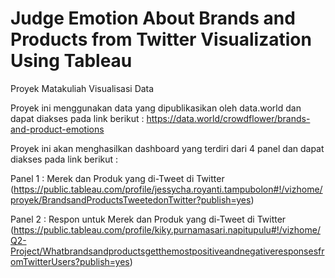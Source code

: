# Judge Emotion About Brands and Products from Twitter Visualization Using Tableau

Proyek Matakuliah Visualisasi Data

Proyek ini menggunakan data yang dipublikasikan oleh data.world dan dapat diakses pada link berikut :
https://data.world/crowdflower/brands-and-product-emotions

Proyek ini akan menghasilkan dashboard yang terdiri dari 4 panel dan dapat diakses pada link berikut : 

Panel 1 : Merek dan Produk yang di-Tweet di Twitter (https://public.tableau.com/profile/jessycha.royanti.tampubolon#!/vizhome/proyek/BrandsandProductsTweetedonTwitter?publish=yes)

Panel 2 : Respon untuk Merek dan Produk yang di-Tweet di Twitter (https://public.tableau.com/profile/kiky.purnamasari.napitupulu#!/vizhome/Q2-Project/WhatbrandsandproductsgetthemostpositiveandnegativeresponsesfromTwitterUsers?publish=yes)
